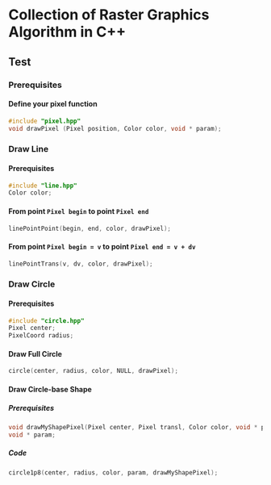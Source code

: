 # Collection of Raster Graphics Algorithm in C++

## Test

### Prerequisites

#### Define your pixel function

```c++
#include "pixel.hpp"
void drawPixel (Pixel position, Color color, void * param);
```

### Draw Line

#### Prerequisites

```c++
#include "line.hpp"
Color color;
```

#### From point `Pixel begin` to point `Pixel end`

```c++
linePointPoint(begin, end, color, drawPixel);
```

#### From point `Pixel begin = v` to point `Pixel end = v + dv`

```c++
linePointTrans(v, dv, color, drawPixel);
```

### Draw Circle

#### Prerequisites

```c++
#include "circle.hpp"
Pixel center;
PixelCoord radius;
```

#### Draw Full Circle

```c++
circle(center, radius, color, NULL, drawPixel);
```

#### Draw Circle-base Shape

##### Prerequisites

```c++
void drawMyShapePixel(Pixel center, Pixel transl, Color color, void * param);
void * param;
```

##### Code

```c++
circle1p8(center, radius, color, param, drawMyShapePixel);
```
